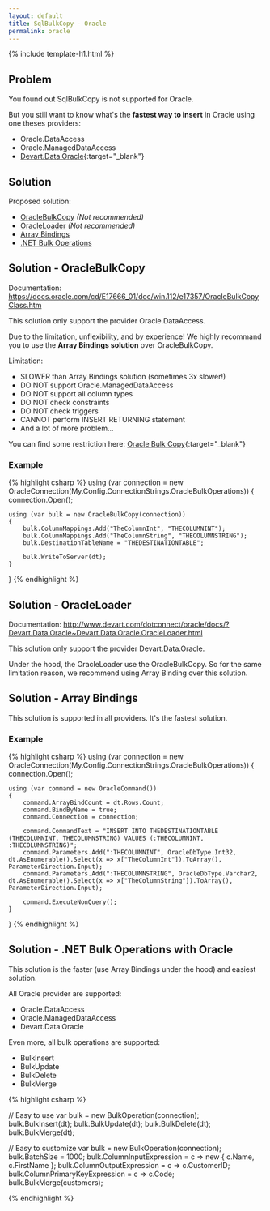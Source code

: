 ```yaml
---
layout: default
title: SqlBulkCopy - Oracle
permalink: oracle
---
```


{% include template-h1.html %}

## Problem

You found out SqlBulkCopy is not supported for Oracle.

But you still want to know what's the **fastest way to insert** in Oracle using one theses providers:

- Oracle.DataAccess
- Oracle.ManagedDataAccess
- [Devart.Data.Oracle](https://www.devart.com/dotconnect/oracle/){:target="_blank"}

## Solution
Proposed solution:

- [OracleBulkCopy](solution-oraclebulkcopy) _(Not recommended)_
- [OracleLoader](solution-oracleloader) _(Not recommended)_
- [Array Bindings](solution-array-bindings)
- [.NET Bulk Operations](solution-net-bulk-operations)


## Solution - OracleBulkCopy
Documentation: https://docs.oracle.com/cd/E17666_01/doc/win.112/e17357/OracleBulkCopyClass.htm

This solution only support the provider Oracle.DataAccess.

Due to the limitation, unflexibility, and by experience! We highly recommand you to use the **Array Bindings solution** over OracleBulkCopy.

Limitation:

- SLOWER than Array Bindings solution (sometimes 3x slower!)
- DO NOT support Oracle.ManagedDataAccess
- DO NOT support all column types
- DO NOT check constraints
- DO NOT check triggers
- CANNOT perform INSERT RETURNING statement
- And a lot of more problem...

You can find some restriction here: [Oracle Bulk Copy](https://docs.oracle.com/cd/E51173_01/win.122/e17732/featBulkCopy.htm#ODPNT213){:target="_blank"}

### Example

{% highlight csharp %}
using (var connection = new OracleConnection(My.Config.ConnectionStrings.OracleBulkOperations))
{
    connection.Open();

    using (var bulk = new OracleBulkCopy(connection))
    {
        bulk.ColumnMappings.Add("TheColumnInt", "THECOLUMNINT");
        bulk.ColumnMappings.Add("TheColumnString", "THECOLUMNSTRING");
        bulk.DestinationTableName = "THEDESTINATIONTABLE";

        bulk.WriteToServer(dt);
    }
}
{% endhighlight %}

## Solution - OracleLoader
Documentation: http://www.devart.com/dotconnect/oracle/docs/?Devart.Data.Oracle~Devart.Data.Oracle.OracleLoader.html

This solution only support the provider Devart.Data.Oracle.

Under the hood, the OracleLoader use the OracleBulkCopy. So for the same limitation reason, we recommend using Array Binding over this solution.

## Solution - Array Bindings
This solution is supported in all providers. It's the fastest solution.

### Example

{% highlight csharp %}
using (var connection = new OracleConnection(My.Config.ConnectionStrings.OracleBulkOperations))
{
    connection.Open();

    using (var command = new OracleCommand())
    {
        command.ArrayBindCount = dt.Rows.Count;
        command.BindByName = true;
        command.Connection = connection;

        command.CommandText = "INSERT INTO THEDESTINATIONTABLE (THECOLUMNINT, THECOLUMNSTRING) VALUES (:THECOLUMNINT, :THECOLUMNSTRING)";
        command.Parameters.Add(":THECOLUMNINT", OracleDbType.Int32, dt.AsEnumerable().Select(x => x["TheColumnInt"]).ToArray(), ParameterDirection.Input);
        command.Parameters.Add(":THECOLUMNSTRING", OracleDbType.Varchar2, dt.AsEnumerable().Select(x => x["TheColumnString"]).ToArray(), ParameterDirection.Input);

        command.ExecuteNonQuery();
    }
}
{% endhighlight %}

## Solution - .NET Bulk Operations with Oracle
This solution is the faster (use Array Bindings under the hood) and easiest solution.

All Oracle provider are supported:

- Oracle.DataAccess
- Oracle.ManagedDataAccess
- Devart.Data.Oracle


Even more, all bulk operations are supported:
- BulkInsert
- BulkUpdate
- BulkDelete
- BulkMerge

{% highlight csharp %}

// Easy to use
var bulk = new BulkOperation(connection);
bulk.BulkInsert(dt);
bulk.BulkUpdate(dt);
bulk.BulkDelete(dt);
bulk.BulkMerge(dt);

// Easy to customize
var bulk = new BulkOperation<Customer>(connection);
bulk.BatchSize = 1000;
bulk.ColumnInputExpression = c => new { c.Name,  c.FirstName };
bulk.ColumnOutputExpression = c => c.CustomerID;
bulk.ColumnPrimaryKeyExpression = c => c.Code;
bulk.BulkMerge(customers);

{% endhighlight %}
